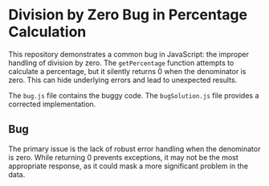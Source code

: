 # Division by Zero Bug in Percentage Calculation

This repository demonstrates a common bug in JavaScript: the improper handling of division by zero.  The `getPercentage` function attempts to calculate a percentage, but it silently returns 0 when the denominator is zero.  This can hide underlying errors and lead to unexpected results.

The `bug.js` file contains the buggy code.  The `bugSolution.js` file provides a corrected implementation.

## Bug
The primary issue is the lack of robust error handling when the denominator is zero.  While returning 0 prevents exceptions, it may not be the most appropriate response, as it could mask a more significant problem in the data.